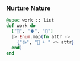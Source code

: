 ### Nurture Nature

```elixir
@spec work :: list
def work do
  ["🧠", "🫀", "💪"]
  |> Enum.map(fn attr ->
    {"👍", "🧪 + " <> attr}
  end)
end
```

<!--
**nurturenature/nurturenature** is a ✨ _special_ ✨ repository because its `README.md` (this file) appears on your GitHub profile.

Here are some ideas to get you started:

- 🔭 I’m currently working on ...
- 🌱 I’m currently learning ...
- 👯 I’m looking to collaborate on ...
- 🤔 I’m looking for help with ...
- 💬 Ask me about ...
- 📫 How to reach me: ...
- 😄 Pronouns: ...
- ⚡ Fun fact: ...
-->
